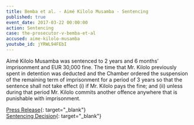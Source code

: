 ```yaml
---
title: Bemba et al. - Aimé Kilolo Musamba - Sentencing
published: true
event_date: 2017-03-22 00:00:00
action: Sentencing
case: the-prosecutor-v-bemba-et-al
accused: aime-kilolo-musamba
youtube_id: jYRWL94FEbI
---
```


Aimé Kilolo Musamba was sentenced to 2 years and 6 months’ imprisonment and EUR 30,000 fine. The time that Mr. Kilolo previously spent in detention was deducted and the Chamber ordered the suspension of the remaining term of imprisonment for a period of 3 years so that the sentence shall not take effect (i) if Mr. Kilolo pays the fine; and (ii) unless during that period Mr. Kilolo commits another offence anywhere that is punishable with imprisonment.

[Press Release](https://www.icc-cpi.int/Pages/item.aspx?name=pr1287){: target="_blank"}<br>[Sentencing Decision](https://www.icc-cpi.int/CourtRecords/CR2017_01420.PDF){: target="_blank"}
